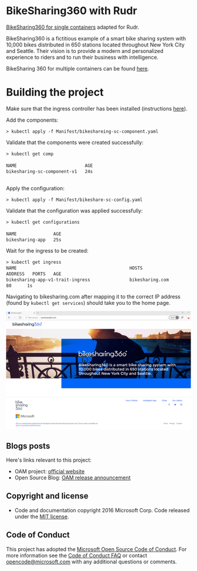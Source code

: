 # BikeSharing360 with Rudr

[BikeSharing360 for single containers](https://github.com/microsoft/BikeSharing360_SingleContainer) adapted for Rudr.

BikeSharing360 is a fictitious example of a smart bike sharing system with 10,000 bikes distributed in 650 stations located throughout New York City and Seattle. Their vision is to provide a modern and personalized experience to riders and to run their business with intelligence.

BikeSharing 360 for multiple containers can be found [here](https://github.com/Microsoft/BikeSharing360_MultiContainer).

# Building the project

Make sure that the ingress controller has been installed (instructions [here](../../docs/setup/install.md)).

Add the components:

```
> kubectl apply -f Manifest/bikeshareing-sc-component.yaml

```

Validate that the components were created successfully:

```
> kubectl get comp     

NAME                          AGE
bikesharing-sc-component-v1   24s
     
```

Apply the configuration:

```
> kubectl apply -f Manifest/bikeshare-sc-config.yaml
```

Validate that the configuration was applied successfully:

```
> kubectl get configurations

NAME              AGE
bikesharing-app   25s
```

Wait for the ingress to be created:

```
> kubectl get ingress                                                             
NAME                                           HOSTS             ADDRESS   PORTS   AGE
bikesharing-app-v1-trait-ingress               bikesharing.com             80      1s
```

Navigating to bikesharing.com after mapping it to the correct IP address (found by `kubectl get services`) should take you to the home page.

![home-page](bikesharing-sc-page.png "Home Page")

## Blogs posts

Here's links relevant to this project:

- OAM project: [official website](https://oam.dev/)
- Open Source Blog: [OAM release announcement](https://cloudblogs.microsoft.com/opensource/2019/10/16/announcing-open-application-model/)

## Copyright and license
* Code and documentation copyright 2016 Microsoft Corp. Code released under the [MIT license](https://opensource.org/licenses/MIT).

## Code of Conduct 
This project has adopted the [Microsoft Open Source Code of Conduct](https://opensource.microsoft.com/codeofconduct/). For more information see the [Code of Conduct FAQ](https://opensource.microsoft.com/codeofconduct/faq/) or contact [opencode@microsoft.com](mailto:opencode@microsoft.com) with any additional questions or comments.
